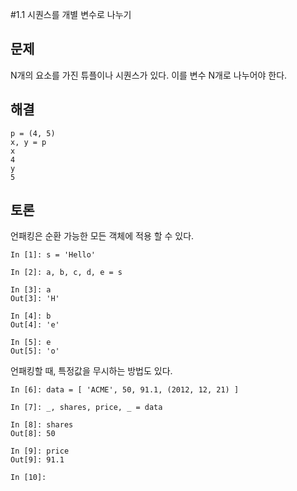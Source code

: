 #1.1 시퀀스를 개별 변수로 나누기

## 문제
N개의 요소를 가진 튜플이나 시퀀스가 있다. 이를 변수 N개로 나누어야 한다.

## 해결

```
p = (4, 5)
x, y = p
x
4
y
5
```

## 토론
언패킹은 순환 가능한 모든 객체에 적용 할 수 있다.

```
In [1]: s = 'Hello'

In [2]: a, b, c, d, e = s

In [3]: a
Out[3]: 'H'

In [4]: b
Out[4]: 'e'

In [5]: e
Out[5]: 'o'
```

언패킹할 때, 특정값을 무시하는 방법도 있다.

```
In [6]: data = [ 'ACME', 50, 91.1, (2012, 12, 21) ]

In [7]: _, shares, price, _ = data

In [8]: shares
Out[8]: 50

In [9]: price
Out[9]: 91.1

In [10]:
```